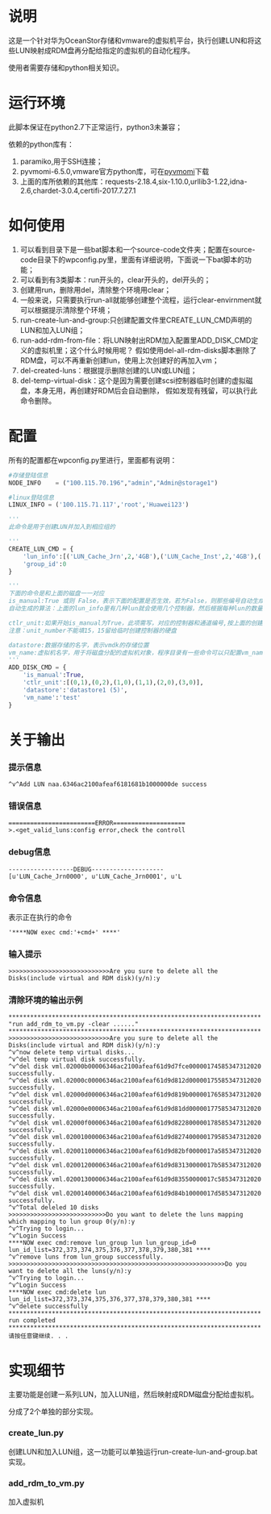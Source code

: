 # 说明
这是一个针对华为OceanStor存储和vmware的虚拟机平台，执行创建LUN和将这些LUN映射成RDM盘再分配给指定的虚拟机的自动化程序。

使用者需要存储和python相关知识。

# 运行环境
此脚本保证在python2.7下正常运行，python3未兼容；

依赖的python库有：
1. paramiko,用于SSH连接；
2. pyvmomi-6.5.0,vmware官方python库，可在[pyvmomi](https://github.com/vmware/pyvmomi)下载
3. 上面的库所依赖的其他库：requests-2.18.4,six-1.10.0,urllib3-1.22,idna-2.6,chardet-3.0.4,certifi-2017.7.27.1

# 如何使用

1. 可以看到目录下是一些bat脚本和一个source-code文件夹；配置在source-code目录下的wpconfig.py里，里面有详细说明，下面说一下bat脚本的功能；
2. 可以看到有3类脚本：run开头的，clear开头的，del开头的；
3. 创建用run，删除用del，清除整个环境用clear；
4. 一般来说，只需要执行run-all就能够创建整个流程，运行clear-envirnment就可以根据提示清除整个环境；
5. run-create-lun-and-group:只创建配置文件里CREATE_LUN_CMD声明的LUN和加入LUN组；
6. run-add-rdm-from-file：将LUN映射出RDM加入配置里ADD_DISK_CMD定义的虚拟机里；这个什么时候用呢？
   假如使用del-all-rdm-disks脚本删除了RDM盘，可以不再重新创建lun，使用上次创建好的再加入vm；
7. del-created-luns：根据提示删除创建的LUN或LUN组；
8. del-temp-virtual-disk：这个是因为需要创建scsi控制器临时创建的虚拟磁盘，本身无用，再创建好RDM后会自动删除，
   假如发现有残留，可以执行此命令删除。

# 配置
所有的配置都在wpconfig.py里进行，里面都有说明：
```python
#存储登陆信息
NODE_INFO    = ("100.115.70.196","admin","Admin@storage1")

#linux登陆信息
LINUX_INFO = ('100.115.71.117','root','Huawei123')

'''
此命令是用于创建LUN并加入到相应组的

'''
CREATE_LUN_CMD = {
	'lun_info':[('LUN_Cache_Jrn',2,'4GB'),('LUN_Cache_Inst',2,'4GB'),('LUN_Cache_Data',2,'6GB')],
	'group_id':0
}

'''
下面的命令是和上面的磁盘一一对应
is_manual:True 或则 False，表示下面的配置是否生效，若为False，则那些编号自动生成
自动生成的算法：上面的lun_info里有几种lun就会使用几个控制器，然后根据每种lun的数量往后排unit_number

ctlr_unit:如果开始is_manual为True，此项需写，对应的控制器和通道编号,按上面的创建顺序写
注意：unit_number不能填15，15留给临时创建控制器的硬盘

datastore:数据存储的名字，表示vmdk的存储位置
vm_name:虚拟机名字，用于将磁盘分配的虚拟机对象，程序目录有一些命令可以只配置vm_name就行，因为只针对虚拟机操作
'''
ADD_DISK_CMD = {
	'is_manual':True,
	'ctlr_unit':[(0,1),(0,2),(1,0),(1,1),(2,0),(3,0)],
	'datastore':'datastore1 (5)',
	'vm_name':'test'
}
```


# 关于输出

### 提示信息

```shell
^v^Add LUN naa.6346ac2100afeaf6181681b1000000de success
```
### 错误信息
```shell
========================ERROR====================
>.<get_valid_luns:config error,check the controll
```

### debug信息
```shell
------------------DEBUG--------------------
[u'LUN_Cache_Jrn0000', u'LUN_Cache_Jrn0001', u'L
```
### 命令信息
表示正在执行的命令
```shell
'****NOW exec cmd:'+cmd+' ****'
```
### 输入提示
```shell
>>>>>>>>>>>>>>>>>>>>>>>>>>>>Are you sure to delete all the Disks(include virtual and RDM disk)(y/n):y
```

### 清除环境的输出示例
```shell
**********************************************************************
"run add_rdm_to_vm.py -clear ......"
**********************************************************************
>>>>>>>>>>>>>>>>>>>>>>>>>>>>Are you sure to delete all the Disks(include virtual and RDM disk)(y/n):y
^v^now delete temp virtual disks...
^v^del temp virtual disk successfully.
^v^del disk vml.02000b00006346ac2100afeaf61d9d7fce00000174585347312020 successfully.
^v^del disk vml.02000c00006346ac2100afeaf61d9d812d00000175585347312020 successfully.
^v^del disk vml.02000d00006346ac2100afeaf61d9d819b00000176585347312020 successfully.
^v^del disk vml.02000e00006346ac2100afeaf61d9d81dd00000177585347312020 successfully.
^v^del disk vml.02000f00006346ac2100afeaf61d9d822800000178585347312020 successfully.
^v^del disk vml.02001000006346ac2100afeaf61d9d827400000179585347312020 successfully.
^v^del disk vml.02001100006346ac2100afeaf61d9d82bf0000017a585347312020 successfully.
^v^del disk vml.02001200006346ac2100afeaf61d9d83130000017b585347312020 successfully.
^v^del disk vml.02001300006346ac2100afeaf61d9d83550000017c585347312020 successfully.
^v^del disk vml.02001400006346ac2100afeaf61d9d84b10000017d585347312020 successfully.
^v^Total deleled 10 disks
>>>>>>>>>>>>>>>>>>>>>>>>>>>Do you want to delete the luns mapping which mapping to lun group 0(y/n):y
^v^Trying to login...
^v^Login Success
****NOW exec cmd:remove lun_group lun lun_group_id=0 lun_id_list=372,373,374,375,376,377,378,379,380,381 ****
^v^remove luns from lun_group successfully.
>>>>>>>>>>>>>>>>>>>>>>>>>>>>>>>>>>>>>>>>>>>>>>>>>>>>>>>>>>>>Do you want to delete all the luns(y/n):y
^v^Trying to login...
^v^Login Success
****NOW exec cmd:delete lun lun_id_list=372,373,374,375,376,377,378,379,380,381 ****
^v^delete successfully
**********************************************************************
run completed
**********************************************************************
请按任意键继续. . .
```

# 实现细节

主要功能是创建一系列LUN，加入LUN组，然后映射成RDM磁盘分配给虚拟机。

分成了2个单独的部分实现。

### create_lun.py

创建LUN和加入LUN组，这一功能可以单独运行run-create-lun-and-group.bat实现。

### add_rdm_to_vm.py

加入虚拟机

